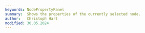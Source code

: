 ```yaml
---
keywords: NodePropertyPanel
summary:  Shows the properties of the currently selected node.
author:   Christoph Hart
modified: 30.05.2024
---
```

